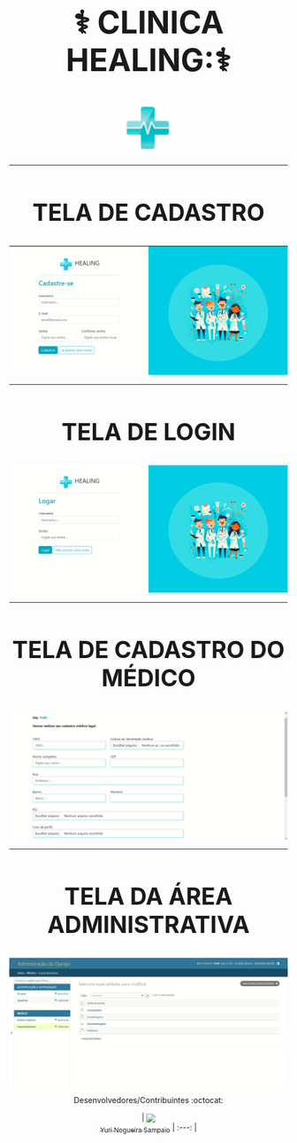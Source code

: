 # <div align="center"><h1>:medical_symbol: CLINICA HEALING::medical_symbol:</h1></div>


 <p align="center">
  <img src="templates/static/geral/img/logo.png" alt="logo" style="width: 100px;">
</p>

___

# <div align="center"><h2> TELA DE CADASTRO </h2></div>
![TELA LOGIN](img_readme/cadastrar.png)

___

# <div align="center"><h2> TELA DE LOGIN </h2></div>
![TELA LOGIN](img_readme/logar.png)
___

# <div align="center"><h2> TELA DE CADASTRO DO MÉDICO </h2></div>
![TELA LOGIN](img_readme/cadastro_medico.png)
___

# <div align="center"><h2> TELA DA ÁREA ADMINISTRATIVA </h2></div>
![TELA LOGIN](img_readme/area_administrativa.png)


 <div align="center">Desenvolvedores/Contribuintes :octocat:

| [<img src="https://avatars.githubusercontent.com/u/102839085?s=400&u=ca12d62cdc893b83486100dc979f339f05ac5865&v=4" width=115  align="center"><br><sub>Yuri Nogueira Sampaio</sub>](https://github.com/YuriSampaio10)
| :---: | </div>

